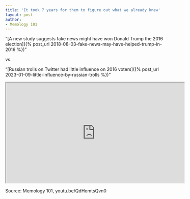 ```yaml
---
title: 'It took 7 years for them to figure out what we already knew'
layout: post
author:
- Memology 101
---
```


“[A new study suggests fake news might have won Donald Trump the 2016 election]({% post_url 2018-08-03-fake-news-may-have-helped-trump-in-2016 %})”

vs.

“[Russian trolls on Twitter had little influence on 2016 voters]({% post_url 2023-01-09-little-influence-by-russian-trolls %})”

<iframe width="560" height="315" src="https://www.youtube.com/embed/QdHomtsQvn0" title="It took 7 years for them to figure out what we already knew"></iframe>

Source: Memology 101, youtu.be/QdHomtsQvn0
